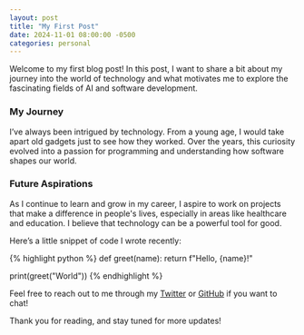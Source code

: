 ```yaml
---
layout: post
title: "My First Post"
date: 2024-11-01 08:00:00 -0500
categories: personal
---
```


Welcome to my first blog post! In this post, I want to share a bit about my journey into the world of technology and what motivates me to explore the fascinating fields of AI and software development.

### My Journey

I’ve always been intrigued by technology. From a young age, I would take apart old gadgets just to see how they worked. Over the years, this curiosity evolved into a passion for programming and understanding how software shapes our world.

### Future Aspirations

As I continue to learn and grow in my career, I aspire to work on projects that make a difference in people's lives, especially in areas like healthcare and education. I believe that technology can be a powerful tool for good.

Here’s a little snippet of code I wrote recently:

{% highlight python %}
def greet(name):
    return f"Hello, {name}!"

print(greet("World"))
{% endhighlight %}

Feel free to reach out to me through my [Twitter](https://www.twitter.com/laynie+tierney) or [GitHub](https://github.com/lvtierne) if you want to chat!

Thank you for reading, and stay tuned for more updates!

